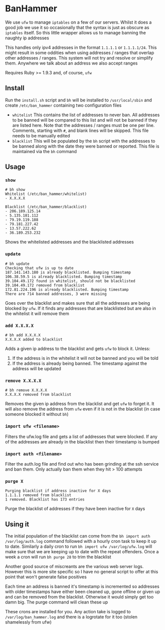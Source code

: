 # BanHammer

We use `ufw` to manage `iptables` on a few of our servers. Whilst it does a good job we use it so occasionally that the syntax is just as obscure as `iptables` itself. So this little wrapper allows us to manage banning the naughty ip addresses

This handles only ipv4 addresses in the format `1.1.1.1` or `1.1.1.1/24`. This might result in some oddities when using addresses / ranges that overlap other addresses / ranges. This system will not try and resolve or simplify them. Anywhere we talk about an address we also accept ranges

Requires Ruby >= 1.9.3 and, of course, `ufw`

## Install

Run the `install.sh` script and `bh` will be installed to `/usr/local/sbin` and create `/etc/ban_hammer` containing two configuration files

* `whitelist` This contains the list of addresses to never ban. All addresses to be banned will be compared to this list and will not be banned if they are listed here. Note that the addresses / ranges must be one per line. Comments, starting with `#`, and blank lines will be skipped. This file needs to be manually edited
* `blacklist` This will be populated by the `bh` script with the addresses to be banned along with the date they were banned or reported. This file is maintained via the `bh` command

## Usage

### `show`

	# bh show
	Whitelist (/etc/ban_hammer/whitelist)
	- X.X.X.X
	
	Blacklist (/etc/ban_hammer/blacklist)
	- 206.189.125.14
	- 5.135.181.112
	- 79.19.119.188
	- 79.181.227.42
	- 13.57.222.62
	- 36.189.253.232

Shows the whitelisted addresses and the blacklisted addresses

### `update`

	# bh update
	Checking that ufw is up to date
	187.141.143.180 is already blacklisted. Bumping timestamp
	106.38.59.5 is already blacklisted. Bumping timestamp
	39.104.49.172 found in whitelist, should not be blacklisted
	39.104.49.172 removed from blacklist
	172.81.224.196 is already blacklisted. Bumping timestamp
	There are 714 banned addresses, 3 were missing

Goes over the blacklist and makes sure that all the addresses are being blocked by `ufw`. If it finds any addresses that are blacklisted but are also in the whitelist it will remove them

### `add X.X.X.X`

	# bh add X.X.X.X
	X.X.X.X added to blacklist

Adds a given ip address to the blacklist and gets `ufw` to block it. Unless:

1. If the address is in the whitelist it will not be banned and you will be told
2. If the address is already being banned. The timestamp against the address will be updated

### `remove X.X.X.X`

	# bh remove X.X.X.X
	X.X.X.X removed from blacklist

Removes the given ip address from the blacklist and get `ufw` to forget it. It will also remove the address from `ufw` even if it is not in the blacklist (in case someone blocked it without `bh`)

### `import ufw <filename>`

Filters the ufw.log file and gets a list of addresses that were blocked. If any of the addresses are already in the blacklist then their timestamp is bumped

### `import auth <filename>`

Filter the auth.log file and find out who has been grinding at the ssh service and ban them. Only actually ban them when they hit > 100 attempts

### `purge X`

	Purging blacklist if address inactive for X days
	1.1.1.1 removed from blacklist
	1 removed. Blacklist has 173 entries

Purge the blacklist of addresses if they have been inactive for `X` days

## Using it

The initial population of the blacklist can come from the `bh import auth /var/log/auth.log` command followed with a hourly cron task to keep it up to date. Similarly a daily cron to run `bh import ufw /var/log/ufw.log` will make sure that we are keeping up to date with the repeat offenders. Once a week a cron will run `bh purge 28` to trim the blacklist

Another good source of miscreants are the various web server logs. However this is more site specific so I have no general script to offer at this point that won't generate false positives

Each time an address is banned it's timestamp is incremented so addresses with older timestamps have either been cleaned up, gone offline or given up and can be removed from the blacklist. Otherwise it would simply get too damn big. The purge command will clean these up

These crons are installed for you. Any action take is logged to `/var/log/ban_hammer.log` and there is a logrotate for it too (stolen shamelessly from ufw)
